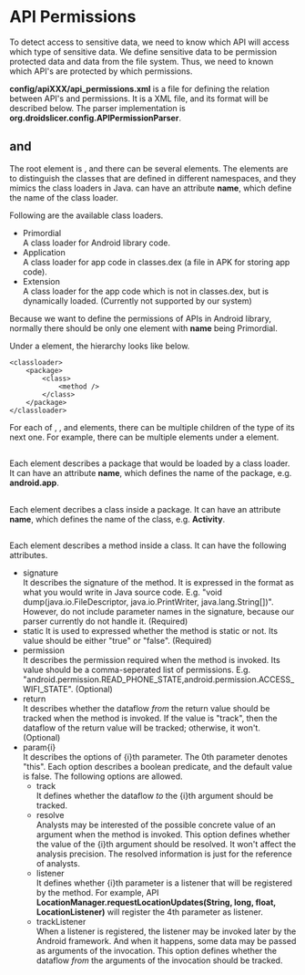 # API Permissions #
To detect access to sensitive data, we need to know which API will access which type of sensitive data. We define sensitive data to be permission protected data and data from the file system. Thus, we need to known which API's are protected by which permissions.

**config/apiXXX/api_permissions.xml** is a file for defining the relation between API's and permissions. It is a XML file, and its format will be described below. The parser implementation is **org.droidslicer.config.APIPermissionParser**.

## <api-spec> and <class-loader> ##
The root element is **<api-spec>**, and there can be several **<class-loader>** elements. The **<class-loader>** elements are to distinguish the classes that are defined in different namespaces, and they mimics the class loaders in Java. **<class-loader>** can have an attribute **name**, which define the name of the class loader.

Following are the available class loaders.
- Primordial  
A class loader for Android library code.  
- Application  
A class loader for app code in classes.dex (a file in APK for storing app code).  
- Extension  
A class loader for the app code which is not in classes.dex, but is dynamically loaded. (Currently not supported by our system)  

Because we want to define the permissions of APIs in Android library, normally there should be only one **<class-loader>** element with **name** being Primordial.  

Under a **<class-loader>** element, the hierarchy looks like below.

    <classloader>
        <package>
            <class>
                <method />
            </class>
        </package>
    </classloader>

For each of **<package>**, **<class>**, and **<method>** elements, there can be multiple children of the type of its next one. For example, there can be multiple **<class>** elements under a **<package>** element.

## <package> ##
Each **<package>** element describes a package that would be loaded by a class loader. It can have an attribute **name**, which defines the name of the package, e.g. **android.app**.  


## <class> ##
Each **<class>** element decribes a class inside a package. It can have an attribute **name**, which defines the name of the class, e.g. **Activity**.


## <method> ##
Each **<method>** element describes a method inside a class. It can have the following attributes.
- signature  
It describes the signature of the method. It is expressed in the format as what you would write in Java source code. E.g. "void dump(java.io.FileDescriptor, java.io.PrintWriter, java.lang.String[])". However, do not include parameter names in the signature, because our parser currently do not handle it. (Required)
- static
It is used to expressed whether the method is static or not. Its value should be either "true" or "false". (Required)
- permission  
It describes the permission required when the method is invoked. Its value should be a comma-seperated list of permissions. E.g. "android.permission.READ_PHONE_STATE,android.permission.ACCESS_WIFI_STATE". (Optional)
- return  
It describes whether the dataflow *from* the return value should be tracked when the method is invoked. If the value is "track", then the dataflow of the return value will be tracked; otherwise, it won't. (Optional)
- param{i}  
It describes the options of {i}th parameter. The 0th parameter denotes "this". Each option describes a boolean predicate, and the default value is false. The following options are allowed.
    - track  
    It defines whether the dataflow *to* the {i}th argument should be tracked.
    - resolve  
    Analysts may be interested of the possible concrete value of an argument when the method is invoked. This option defines whether the value of the {i}th argument should be resolved. It won't affect the analysis precision. The resolved information is just for the reference of analysts.
    - listener  
    It defines whether {i}th parameter is a listener that will be registered by the method. For example, API  **LocationManager.requestLocationUpdates(String, long, float, LocationListener)** will register the 4th parameter as listener.
    - trackListener  
    When a listener is registered, the listener may be invoked later by the Android framework. And when it happens, some data may be passed as arguments of the invocation. This option defines whether the dataflow *from* the arguments of the invocation should be tracked.


